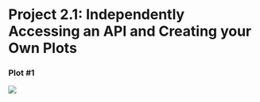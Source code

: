 # Project 2.1: Independently Accessing an API and Creating your Own Plots

### Plot #1

<img src = "abs_pop_census_plot.png" />



